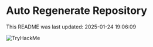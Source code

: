 # Auto Regenerate Repository

This README was last updated: 2025-01-24 19:06:09

 ![TryHackMe](https://tryhackme.com/badge/533634)